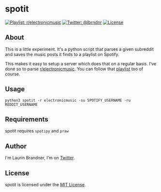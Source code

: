 # spotit

[![Playlist: r/electronicmusic](https://img.shields.io/badge/playlist-r/electronicmusic-blue.svg?style=flat&colorB=1DB955)](https://open.spotify.com/user/lbrndnr/playlist/7oLEnqkhkj0UwArKGsx1H4)
[![Twitter: @lbrndnr](https://img.shields.io/badge/contact-@lbrndnr-blue.svg?style=flat)](https://twitter.com/lbrndnr)
[![License](http://img.shields.io/badge/license-MIT-green.svg?style=flat)](https://github.com/lbrndnr/ImagePickerSheetController/blob/master/LICENSE)

## About
This is a little experiment. It's a python script that parses a given subreddit and saves the music posts it finds to a playlist on Spotify.

This makes it easy to setup a server which does that on a regular basis. I've done so to parse [r/electronicmusic](https://www.reddit.com/r/electronicmusic/). You can follow that [playlist](https://open.spotify.com/user/lbrndnr/playlist/7oLEnqkhkj0UwArKGsx1H4) too of course.

## Usage
`python3 spotit -r electronicmusic -su SPOTIFY_USERNAME -ru REDDIT_USERNAME`

## Requirements
spotit requires `spotipy` and `praw`

## Author
I'm Laurin Brandner, I'm on [Twitter](https://twitter.com/lbrndnr).

## License
spotit is licensed under the [MIT License](http://opensource.org/licenses/mit-license.php).
